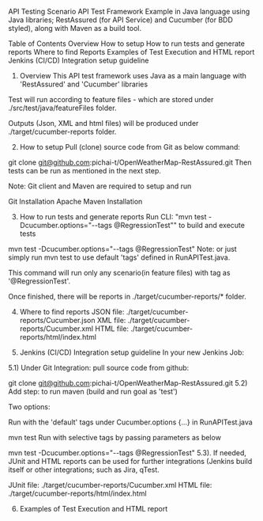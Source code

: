 API Testing Scenario
API Test Framework Example in Java language using Java libraries; RestAssured (for API Service) and Cucumber (for BDD styled), along with Maven as a build tool.

Table of Contents
Overview
How to setup
How to run tests and generate reports
Where to find Reports
Examples of Test Execution and HTML report
Jenkins (CI/CD) Integration setup guideline

1. Overview
This API test framework uses Java as a main language with 'RestAssured' and 'Cucumber' libraries

Test will run according to feature files - which are stored under ./src/test/java/featureFiles folder.

Outputs (Json, XML and html files) will be produced under ./target/cucumber-reports folder.


2. How to setup
Pull (clone) source code from Git as below command:

git clone git@github.com:pichai-t/OpenWeatherMap-RestAssured.git
Then tests can be run as mentioned in the next step.

Note: Git client and Maven are required to setup and run

Git Installation
Apache Maven Installation

3. How to run tests and generate reports
Run CLI: "mvn test -Dcucumber.options="--tags @RegressionTest"" to build and execute tests

mvn test -Dcucumber.options="--tags @RegressionTest"
Note: or just simply run mvn test to use default 'tags' defined in RunAPITest.java.

This command will run only any scenario(in feature files) with tag as '@RegressionTest'.

Once finished, there will be reports in ./target/cucumber-reports/* folder.


4. Where to find reports
JSON file: ./target/cucumber-reports/Cucumber.json
XML file: ./target/cucumber-reports/Cucumber.xml
HTML file: ./target/cucumber-reports/html/index.html

5. Jenkins (CI/CD) Integration setup guideline
In your new Jenkins Job:

5.1) Under Git Integration: pull source code from github:

git clone git@github.com:pichai-t/OpenWeatherMap-RestAssured.git
5.2) Add step: to run maven (build and run goal as 'test')

Two options:

Run with the 'default' tags under Cucumber.options {...} in RunAPITest.java

mvn test 
Run with selective tags by passing parameters as below

mvn test -Dcucumber.options="--tags @RegressionTest"
5.3). If needed, JUnit and HTML reports can be used for further integrations (Jenkins build itself or other integrations; such as Jira, qTest.

JUnit file: ./target/cucumber-reports/Cucumber.xml
HTML file: ./target/cucumber-reports/html/index.html

6. Examples of Test Execution and HTML report



